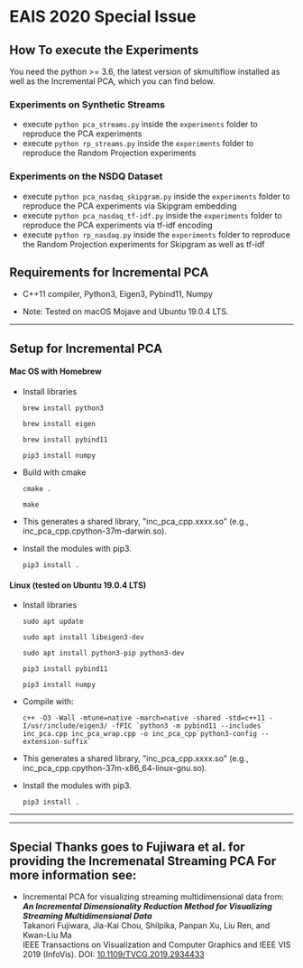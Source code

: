 # EAIS 2020 Special Issue

## How To execute the Experiments
You need the python >= 3.6, the latest version of skmultiflow installed as well as the Incremental PCA, which you can find below.

### Experiments on Synthetic Streams
- execute `python pca_streams.py` inside the `experiments` folder to reproduce the PCA experiments
- execute `python rp_streams.py` inside the `experiments` folder to reproduce the Random Projection experiments

### Experiments on the NSDQ Dataset
- execute `python pca_nasdaq_skipgram.py` inside the `experiments` folder to reproduce the PCA experiments via Skipgram embedding
- execute `python pca_nasdaq_tf-idf.py` inside the `experiments` folder to reproduce the PCA experiments via tf-idf encoding
- execute `python rp_nasdaq.py` inside the `experiments` folder to reproduce the Random Projection experiments for Skipgram as well as tf-idf

Requirements for Incremental PCA
-----
* C++11 compiler, Python3, Eigen3, Pybind11, Numpy

* Note: Tested on macOS Mojave and Ubuntu 19.0.4 LTS.

******

Setup for Incremental PCA
-----
#### Mac OS with Homebrew
* Install libraries

    `brew install python3`

    `brew install eigen`

    `brew install pybind11`

    `pip3 install numpy`

* Build with cmake

    `cmake .`

    `make`

* This generates a shared library, "inc_pca_cpp.xxxx.so" (e.g., inc_pca_cpp.cpython-37m-darwin.so).

* Install the modules with pip3.

    `pip3 install .`

#### Linux (tested on Ubuntu 19.0.4 LTS)
* Install libraries

    `sudo apt update`

    `sudo apt install libeigen3-dev`

    `sudo apt install python3-pip python3-dev`

    `pip3 install pybind11`

    `pip3 install numpy`

*  Compile with:

    ``c++ -O3 -Wall -mtune=native -march=native -shared -std=c++11 -I/usr/include/eigen3/ -fPIC `python3 -m pybind11 --includes` inc_pca.cpp inc_pca_wrap.cpp -o inc_pca_cpp`python3-config --extension-suffix` ``

* This generates a shared library, "inc_pca_cpp.xxxx.so" (e.g., inc_pca_cpp.cpython-37m-x86_64-linux-gnu.so).

* Install the modules with pip3.

    `pip3 install .`

******



******

Special Thanks goes to Fujiwara et al. for providing the Incremenatal Streaming PCA 
For more information see:
-----
* Incremental PCA for visualizing streaming multidimensional data from:    
***An Incremental Dimensionality Reduction Method for Visualizing Streaming Multidimensional Data***    
Takanori Fujiwara, Jia-Kai Chou, Shilpika, Panpan Xu, Liu Ren, and Kwan-Liu Ma   
IEEE Transactions on Visualization and Computer Graphics and IEEE VIS 2019 (InfoVis).
DOI: [10.1109/TVCG.2019.2934433](https://doi.org/10.1109/TVCG.2019.2934433)
